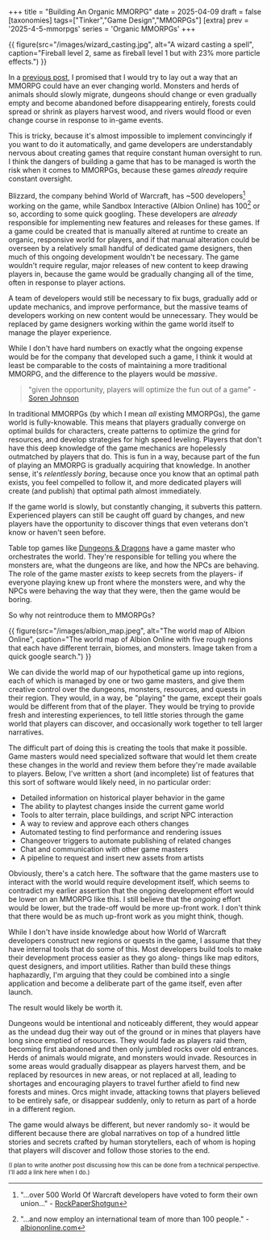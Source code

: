 +++
title = "Building An Organic MMORPG"
date = 2025-04-09
draft = false
[taxonomies]
tags=["Tinker","Game Design","MMORPGs"]
[extra]
prev = '2025-4-5-mmorpgs'
series = 'Organic MMORPGs'
+++

{{ figure(src="/images/wizard_casting.jpg", alt="A wizard casting a spell", caption="Fireball level 2, same as fireball level 1 but with 23% more particle effects.") }}

In a [previous post](@/posts/2025-4-5-mmorpgs.md), I promised that I would try to lay out a way that an MMORPG could have an ever changing world. Monsters and herds of animals should slowly migrate, dungeons should change or even gradually empty and become abandoned before disappearing entirely, forests could spread or shrink as players harvest wood, and rivers would flood or even change course in response to in-game events.

This is tricky, because it's almost impossible to implement convincingly if you want to do it automatically, and game developers are understandably nervous about creating games that require constant human oversight to run. I think the dangers of building a game that has to be managed is worth the risk when it comes to MMORPGs, because these games *already* require constant oversight.

Blizzard, the company behind World of Warcraft, has ~500 developers[^1] working on the game, while Sandbox Interactive (Albion Online) has 100[^2] or so, according to some quick googling. These developers are *already* responsible for implementing new features and releases for these games. If a game could be created that is manually altered at runtime to create an organic, responsive world for players, and if that manual alteration could be overseen by a relatively small handful of dedicated game designers, then much of this ongoing development wouldn't be necessary. The game wouldn't require regular, major releases of new content to keep drawing players in, because the game would be gradually changing all of the time, often in response to player actions.

A team of developers would still be necessary to fix bugs, gradually add or update mechanics, and improve performance, but the massive teams of developers working on new content would be unnecessary. They would be replaced by game designers working within the game world itself to manage the player experience.

While I don't have hard numbers on exactly what the ongoing expense would be for the company that developed such a game, I think it would at least be comparable to the costs of maintaining a more traditional MMORPG, and the difference to the players would be *massive*.

> "given the opportunity, players will optimize the fun out of a game" - [Soren Johnson](https://en.wikipedia.org/wiki/Soren_Johnson)

In traditional MMORPGs (by which I mean *all* existing MMORPGs), the game world is fully-knowable. This means that players gradually converge on optimal builds for characters, create patterns to optimize the grind for resources, and develop strategies for high speed leveling. Players that don't have this deep knowledge of the game mechanics are hopelessly outmatched by players that do. This is fun in a way, because part of the fun of playing an MMORPG is gradually acquiring that knowledge. In another sense, it's *relentlessly boring*, because once you know that an optimal path exists, you feel compelled to follow it, and more dedicated players will create (and publish) that optimal path almost immediately.

If the game world is slowly, but constantly changing, it subverts this pattern. Experienced players can still be caught off guard by changes, and new players have the opportunity to discover things that even veterans don't know or haven't seen before.

Table top games like [Dungeons & Dragons](https://en.wikipedia.org/wiki/Dungeons_%26_Dragons) have a game master who orchestrates the world. They're responsible for telling you where the monsters are, what the dungeons are like, and how the NPCs are behaving. The role of the game master *exists* to keep secrets from the players- if everyone playing knew up front where the monsters were, and why the NPCs were behaving the way that they were, then the game would be boring. 

So why not reintroduce them to MMORPGs?

{{ figure(src="/images/albion_map.jpeg", alt="The world map of Albion Online", caption="The world map of Albion Online with five rough regions that each have different terrain, biomes, and monsters. Image taken from a quick google search.") }}

We can divide the world map of our hypothetical game up into regions, each of which is managed by one or two game masters, and give them creative control over the dungeons, monsters, resources, and quests in their region. They would, in a way, be "playing" the game, except their goals would be different from that of the player. They would be trying to provide fresh and interesting experiences, to tell little stories through the game world that players can discover, and occasionally work together to tell larger narratives.

The difficult part of doing this is creating the tools that make it possible. Game masters would need specialized software that would let them create these changes in the world and review them before they're made available to players. Below, I've written a short (and incomplete) list of features that this sort of software would likely need, in no particular order:

* Detailed information on historical player behavior in the game
* The ability to playtest changes inside the current game world
* Tools to alter terrain, place buildings, and script NPC interaction
* A way to review and approve each others changes
* Automated testing to find performance and rendering issues
* Changeover triggers to automate publishing of related changes
* Chat and communication with other game masters
* A pipeline to request and insert new assets from artists

Obviously, there's a catch here. The software that the game masters use to interact with the world would require development itself, which seems to contradict my earlier assertion that the ongoing development effort would be lower on an MMORPG like this. I still believe that the *ongoing* effort would be lower, but the trade-off would be more up-front work. I don't think that there would be as much up-front work as you might think, though.

While I don't have inside knowledge about how World of Warcraft developers construct new regions or quests in the game, I assume that they have internal tools that do some of this. Most developers build tools to make their development process easier as they go along- things like map editors, quest designers, and import utilities. Rather than build these things haphazardly, I'm arguing that they could be combined into a single application and become a deliberate part of the game itself, even after launch.

The result would likely be worth it. 

Dungeons would be intentional and noticeably different, they would appear as the undead dug their way out of the ground or in mines that players have long since emptied of resources. They would fade as players raid them, becoming first abandoned and then only jumbled rocks over old entrances. Herds of animals would migrate, and monsters would invade. Resources in some areas would gradually disappear as players harvest them, and be replaced by resources in new areas, or not replaced at all, leading to shortages and encouraging players to travel further afield to find new forests and mines. Orcs might invade, attacking towns that players believed to be entirely safe, or disappear suddenly, only to return as part of a horde in a different region.

The game would always be different, but never randomly so- it would be different because there are global narratives on top of a hundred little stories and secrets crafted by human storytellers, each of whom is hoping that players will discover and follow those stories to the end.

<small>(I plan to write another post discussing how this can be done from a technical perspective. I'll add a link here when I do.)</small>

[^1]: "...over 500 World Of Warcraft developers have voted to form their own union..." - [RockPaperShotgun](https://www.rockpapershotgun.com/over-500-world-of-warcraft-developers-at-blizzard-have-voted-to-form-microsofts-biggest-wall-to-wall-union)
[^2]: "...and now employ an international team of more than 100 people." - [albiononline.com](https://albiononline.com/jobs)